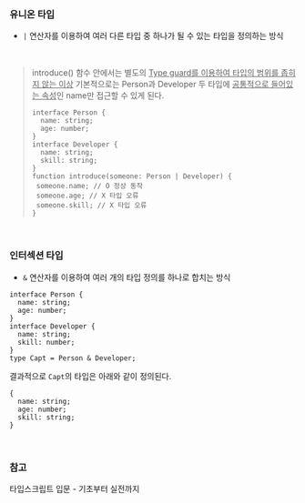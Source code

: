 ### 유니온 타입 

- `|` 연산자를 이용하여 여러 다른 타입 중 하나가 될 수 있는 타입을 정의하는 방식

<br>

> introduce() 함수 안에서는 별도의 <ins>Type guard를 이용하여 타입의 범위를 좁히지 않는 이상</ins> 기본적으로는 Person과 Developer 두 타입에 <ins>공통적으로 들어있는 속성</ins>인 name만 접근할 수 있게 된다. 
> ```
> interface Person {
>	name: string;
>	age: number;
> }
>interface Developer {
>	name: string;
>	skill: string;
>}
>function introduce(someone: Person | Developer) {
 >	someone.name; // O 정상 동작
 >	someone.age; // X 타입 오류
 >	someone.skill; // X 타입 오류
>}
> ```

<br>

### 인터섹션 타입 

- `&` 연산자를 이용하여 여러 개의 타입 정의를 하나로 합치는 방식  

```
interface Person {
  name: string;
  age: number;
}
interface Developer {
  name: string;
  skill: number;
}
type Capt = Person & Developer;
```

결과적으로 `Capt`의 타입은 아래와 같이 정의된다. 

```
{
  name: string;
  age: number;
  skill: string;
}
```

<br>

### 참고

타입스크립트 입문 - 기초부터 실전까지
